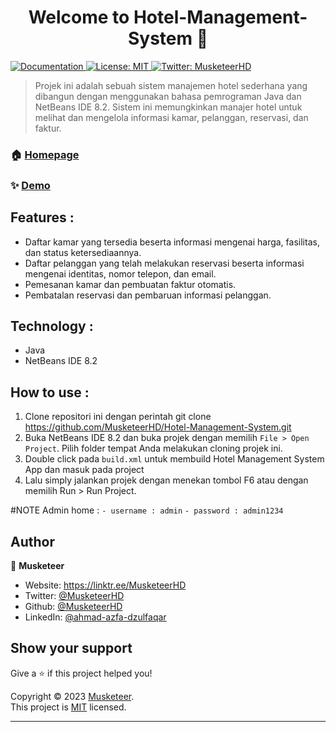 <h1 align="center">Welcome to Hotel-Management-System 👋</h1>
<p>
  <a href="https://github.com/MusketeerHD/Hotel-Management-System" target="_blank">
    <img alt="Documentation" src="https://img.shields.io/badge/documentation-yes-brightgreen.svg" />
  </a>
  <a href="#" target="_blank">
    <img alt="License: MIT" src="https://img.shields.io/badge/License-MIT-yellow.svg" />
  </a>
  <a href="https://twitter.com/MusketeerHD" target="_blank">
    <img alt="Twitter: MusketeerHD" src="https://img.shields.io/twitter/follow/MusketeerHD.svg?style=social" />
  </a>
</p>

> Projek ini adalah sebuah sistem manajemen hotel sederhana yang dibangun dengan menggunakan bahasa pemrograman Java dan NetBeans IDE 8.2. Sistem ini memungkinkan manajer hotel untuk melihat dan mengelola informasi kamar, pelanggan, reservasi, dan faktur.

### 🏠 [Homepage](https://github.com/MusketeerHD/Hotel-Management-System)

### ✨ [Demo](https://github.com/MusketeerHD/Hotel-Management-System/blob/main/README.md)

## Features :

* Daftar kamar yang tersedia beserta informasi mengenai harga, fasilitas, dan status ketersediaannya.
* Daftar pelanggan yang telah melakukan reservasi beserta informasi mengenai identitas, nomor telepon, dan email.
* Pemesanan kamar dan pembuatan faktur otomatis.
* Pembatalan reservasi dan pembaruan informasi pelanggan.

## Technology :
* Java
* NetBeans IDE 8.2

## How to use :
1. Clone repositori ini dengan perintah git clone https://github.com/MusketeerHD/Hotel-Management-System.git
2. Buka NetBeans IDE 8.2 dan buka projek dengan memilih `File > Open Project`. Pilih folder tempat Anda melakukan cloning projek ini.
3. Double click pada `build.xml` untuk membuild Hotel Management System App dan masuk pada project
4. Lalu simply jalankan projek dengan menekan tombol F6 atau dengan memilih Run > Run Project.

#NOTE
Admin home :
`- username : admin`
`- password : admin1234`

## Author

👤 **Musketeer**

* Website: https://linktr.ee/MusketeerHD
* Twitter: [@MusketeerHD](https://twitter.com/MusketeerHD)
* Github: [@MusketeerHD](https://github.com/MusketeerHD)
* LinkedIn: [@ahmad-azfa-dzulfaqar](https://linkedin.com/in/ahmad-azfa-dzulfaqar)

## Show your support

Give a ⭐️ if this project helped you!

Copyright © 2023 [Musketeer](https://github.com/Musketeer).<br />
This project is [MIT](https://github.com/MusketeerHD/Hotel-Management-System/blob/main/LICENSE) licensed.

***
